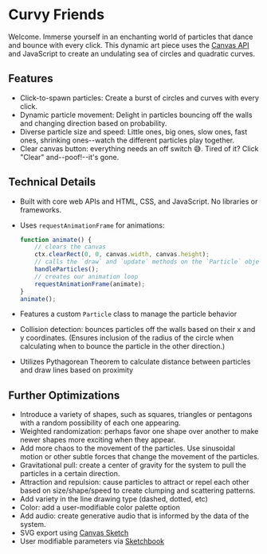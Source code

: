 # Curvy Friends

Welcome. Immerse yourself in an enchanting world of particles that dance and bounce with every click. This dynamic art piece uses the [Canvas API](https://developer.mozilla.org/en-US/docs/Web/API/Canvas_API) and JavaScript to create an undulating sea of circles and quadratic curves.

## Features

-   Click-to-spawn particles: Create a burst of circles and curves with every click.
-   Dynamic particle movement: Delight in particles bouncing off the walls and changing direction based on probability.
-   Diverse particle size and speed: Little ones, big ones, slow ones, fast ones, shrinking ones--watch the different particles play together.
-   Clear canvas button: everything needs an off switch 😅. Tired of it? Click "Clear" and--poof!--it's gone.

## Technical Details

-   Built with core web APIs and HTML, CSS, and JavaScript. No libraries or frameworks.
-   Uses `requestAnimationFrame` for animations:

    ```javascript
    function animate() {
        // clears the canvas
        ctx.clearRect(0, 0, canvas.width, canvas.height);
        // calls the `draw` and `update` methods on the `Particle` object
        handleParticles();
        // creates our animation loop
        requestAnimationFrame(animate);
    }
    animate();
    ```

-   Features a custom `Particle` class to manage the particle behavior
-   Collision detection: bounces particles off the walls based on their x and y coordinates. (Ensures inclusion of the radius of the circle when calculating when to bounce the particle in the other direction.)
-   Utilizes Pythagorean Theorem to calculate distance between particles and draw lines based on proximity

## Further Optimizations

-   Introduce a variety of shapes, such as squares, triangles or pentagons with a random possibility of each one appearing.
-   Weighted randomization: perhaps favor one shape over another to make newer shapes more exciting when they appear.
-   Add more chaos to the movement of the particles. Use sinusoidal motion or other subtle forces that change the movement of the particles.
-   Gravitational pull: create a center of gravity for the system to pull the particles in a certain direction.
-   Attraction and repulsion: cause particles to attract or repel each other based on size/shape/speed to create clumping and scattering patterns.
-   Add variety in the line drawing type (dashed, dotted, etc)
-   Color: add a user-modifiable color palette option
-   Add audio: create generative audio that is informed by the data of the system.
-   SVG export using [Canvas Sketch](https://github.com/mattdesl/canvas-sketch)
-   User modifiable parameters via [Sketchbook](https://skbk.cc/#/)

